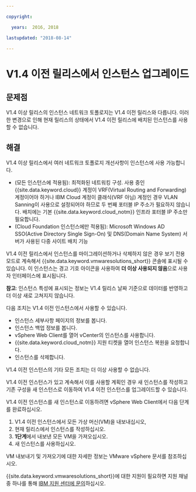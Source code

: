 ```yaml
---

copyright:

  years:  2016, 2018

lastupdated: "2018-08-14"

---
```


# V1.4 이전 릴리스에서 인스턴스 업그레이드

## 문제점

V1.4 이상 릴리스의 인스턴스 네트워크 토폴로지는 V1.4 이전 릴리스와 다릅니다. 이러한 변경으로 인해 현재 릴리스의 상태에서 V1.4 이전 릴리스에 배치된 인스턴스를 사용할 수 없습니다.

## 해결

V1.4 이상 릴리스에서 여러 네트워크 토폴로지 개선사항이 인스턴스에 사용 가능합니다.
* (모든 인스턴스에 적용됨): 최적화된 네트워킹 구성. 사용 중인 {{site.data.keyword.cloud}} 계정이 VRF(Virtual Routing and Forwarding) 계정이어야 하거나 IBM Cloud 계정이 클래식(VRF 아님) 계정인 경우 VLAN Sanning이 사용으로 설정되어야 하므로 두 번째 포터블 IP 주소가 필요하지 않습니다. 배치에는 기본 {{site.data.keyword.cloud_notm}} 인프라 포터블 IP 주소만 필요합니다.
* (Cloud Foundation 인스턴스에만 적용됨): Microsoft Windows AD SSO(Active Directory Single Sign-On) 및 DNS(Domain Name System) 서버가 사용된 다중 사이트 배치 기능

V1.4 이전 릴리스에서 인스턴스를 마이그레이션하거나 삭제하지 않은 경우 보기 전용 모드로 계속해서 {{site.data.keyword.vmwaresolutions_short}} 콘솔에 표시될 수 있습니다. 이 인스턴스는 경고 기호 아이콘을 사용하여 **더 이상 사용되지 않음**으로 사용자 인터페이스에 표시됩니다.

**참고**: 인스턴스 특성에 표시되는 정보는 V1.4 릴리스 날짜 기준으로 데이터를 반영하고 더 이상 새로 고쳐지지 않습니다.

다음 조치는 V1.4 이전 인스턴스에서 사용할 수 있습니다.
*  인스턴스 세부사항 페이지의 정보를 봅니다.
*  인스턴스 백업 정보를 봅니다.
*  vSphere Web Client를 열어 vCenter의 인스턴스를 사용합니다.
*  {{site.data.keyword.cloud_notm}} 지원 티켓을 열어 인스턴스 복원을 요청합니다.
*  인스턴스를 삭제합니다.

V1.4 이전 인스턴스의 기타 모든 조치는 더 이상 사용할 수 없습니다.

V1.4 이전 인스턴스가 있고 계속해서 이를 사용할 계획인 경우 새 인스턴스를 작성하고 기존 구성을 새 인스턴스로 이동하여 V1.4 이전 인스턴스를 업그레이드할 수 있습니다.

V1.4 이전 인스턴스를 새 인스턴스로 이동하려면 vSphere Web Client에서 다음 단계를 완료하십시오.
1. V1.4 이전 인스턴스에서 모든 가상 머신(VM)을 내보내십시오,
2. 현재 릴리스에서 인스턴스를 작성하십시오.
3. **1단계**에서 내보낸 모든 VM을 가져오십시오.
4. 새 인스턴스를 사용하십시오.

VM 내보내기 및 가져오기에 대한 자세한 정보는 VMware vSphere 문서를 참조하십시오.

{{site.data.keyword.vmwaresolutions_short}}에 대한 지원이 필요하면 지원 채널 중 하나를 통해 [IBM 지원 센터에 문의](trbl_support.html)하십시오.
